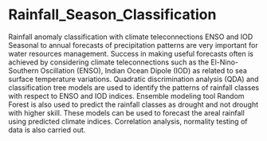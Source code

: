 # Rainfall_Season_Classification
Rainfall anomaly classification with climate teleconnections ENSO and IOD
Seasonal to annual forecasts of precipitation patterns are very important for water resources management. Success in making useful forecasts often is achieved by considering climate teleconnections such as the El-Nino-Southern Oscillation (ENSO), Indian Ocean Dipole (IOD) as related to sea surface temperature variations. Quadratic discrimination analysis (QDA) and classification tree models are used to identify the patterns of rainfall classes with respect to ENSO and IOD indices. Ensemble modeling tool Random Forest is also used to predict the rainfall classes as drought and not drought with higher skill. These models can be used to forecast the areal rainfall using predicted climate indices. Correlation analysis, normality testing of data is also carried out.
